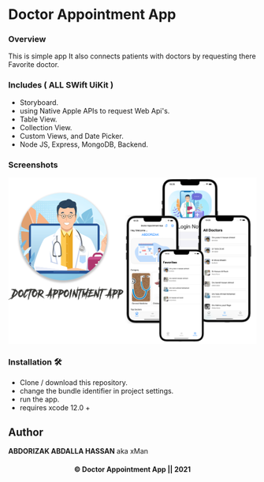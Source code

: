 # Doctor Appointment App

### Overview
This is simple app It also connects patients with doctors by requesting there Favorite doctor.

### Includes ( ALL SWift UiKit )
- Storyboard.
- using Native Apple APIs to request Web Api's.
- Table View.
- Collection View.
- Custom Views, and Date Picker.
- Node JS, Express, MongoDB, Backend.

### Screenshots

![Image](img/doc.png)

### Installation 🛠
- Clone / download this repository.
- change the bundle identifier in project settings.
- run the app.
- requires xcode 12.0 +

## Author
**ABDORIZAK ABDALLA HASSAN** aka xMan

<h4 align="center"> © Doctor Appointment App || 2021</h4>
